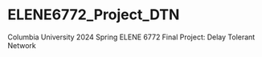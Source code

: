 # ELENE6772_Project_DTN
Columbia University 2024 Spring ELENE 6772 Final Project: Delay Tolerant Network
